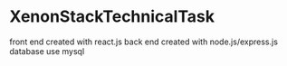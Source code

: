 # XenonStackTechnicalTask
front end created with react.js
back end created with node.js/express.js
database  use mysql


